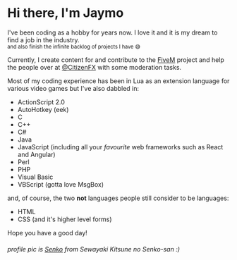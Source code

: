 # Hi there, I'm Jaymo
I've been coding as a hobby for years now. I love it and it is my dream to find a job in the industry.<br><sub>and also finish the infinite backlog of projects I have 😅</sub>

Currently, I create content for and contribute to the [FiveM](https://fivem.net/) project and help the people over at [@CitizenFX](https://github.com/citizenfx) with some moderation tasks.

Most of my coding experience has been in Lua as an extension language for various video games but I've also dabbled in:
- ActionScript 2.0
- AutoHotkey (eek)
- C
- C++
- C#
- Java
- JavaScript (including all your *favourite* web frameworks such as React and Angular)
- Perl
- PHP
- Visual Basic
- VBScript (gotta love MsgBox)

and, of course, the two **not** languages people still consider to be languages:
- HTML
- CSS (and it's higher level forms)

Hope you have a good day!

###### profile pic is [<ins>Senko</ins>](https://i.ibb.co/1KRgR6m/t-pose-senko.png) from Sewayaki Kitsune no Senko-san :)
<!--
**jaymo1011/jaymo1011** is a ✨ _special_ ✨ repository because its `README.md` (this file) appears on your GitHub profile.
-->
